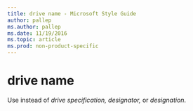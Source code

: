 ```yaml
---
title: drive name - Microsoft Style Guide
author: pallep
ms.author: pallep
ms.date: 11/19/2016
ms.topic: article
ms.prod: non-product-specific
---
```


# drive name

Use instead of *drive specification, designator,* or *designation*.
